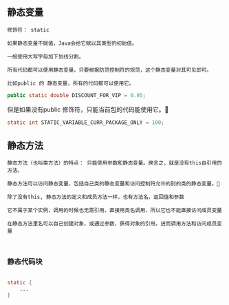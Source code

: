 ## 静态变量

```
修饰符： static

如果静态变量不赋值，Java会给它赋以其类型的初始值。

一般使用大写字母加下划线分割。

所有代码都可以使用静态变量，只要根据防范控制符的规范，这个静态变量对其可见即可。

比如public 的 静态变量，所有的代码都可以使用它。
```

```java
public static double DISCOUNT_FOR_VIP = 0.95;
```


但是如果没有public 修饰符，只能当前包的代码能使用它。

```java
static int STATIC_VARIABLE_CURR_PACKAGE_ONLY = 100;
```

## 静态方法

```
静态方法（也叫类方法）的特点： 只能使用参数和静态变量。换言之，就是没有this自引用的方法。 

静态方法可以访问静态变量，包括自己类的静态变量和访问控制符允许的别的类的静态变量。

```

```
除了没有this, 静态方法的定义和成员方法一样，也有方法名，返回值和参数

它不属于某个实例，调用的时候也无需引用，直接用类名调用，所以它也不能直接访问成员变量

在静态方法里名可以自己创建对象，或通过参数，获得对象的引用，进而调用方法和访问成员变量

 
```

### 静态代码块

```java

static {
    ...
}
```

 